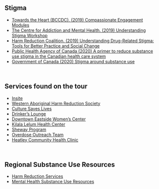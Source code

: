 ## Stigma
-	[Towards the Heart (BCCDC). (2019) Compassionate Engagement Modules](https://towardtheheart.com/reducing-stigma)
-	[The Centre for Addiction and Mental Health. (2019) Understanding Stigma Workshop](https://www.camh.ca/en/education/continuing-education-programs-and-courses/continuing-education-directory/understanding-stigma )
-	[Harm Reduction Coalition. (2019) Understanding Drug-Related Stigma: Tools for Better Practice and Social Change](https://harmreduction.org/issue-area/issue-drugs-drug-users/understanding-drug-related-stigma/ )
-	[Public Health Agency of Canada (2020) A primer to reduce substance use stigma in the Canadian health care system](https://www.canada.ca/content/dam/phac-aspc/documents/services/publications/healthy-living/primer-reduce-substance-use-stigma-health-system/stigma-primer-eng.pdf)
-	[Government of Canada (2020) Stigma around substance use](https://www.canada.ca/en/health-canada/services/substance-use/problematic-prescription-drug-use/opioids/stigma.html)

<br>

## Services found on the tour
-	[Insite](https://www.phs.ca/program/insite/)
-	[Western Aboriginal Harm Reduction Society](https://wahrs.ca/)
-	[Culture Saves Lives](https://www.phs.ca/our-services/culture-saves-lives/)
-	[Drinker’s Lounge](https://www.phs.ca/program/community-managed-alcohol-program/)
-	[Downtown Eastside Women’s Center](https://dewc.ca/)
-	[Kilala Lelum Health Center](https://kilalalelum.ca/)
-	[Sheway Program](http://www.vch.ca/Locations-Services/result?res_id=900)
-   [Overdose Outreach Team](http://www.vch.ca/locations-services/result?res_id=1422)
-   [Heatley Community Health Clinic](http://www.vch.ca/about-us/news/news-releases/new-clinic-and-new-model-of-care-on-dtes)
<!-- -   Culture Saves Lives
-   Drinker’s Lounge
-   Downtown Eastside Women’s Center -->


<br>

## Regional Substance Use Resources
-   [Harm Reduction Services](https://towardtheheart.com/site-finder)
-   [Mental Health Substance Use Resources](https://mhsu.vchlearn.ca/services)